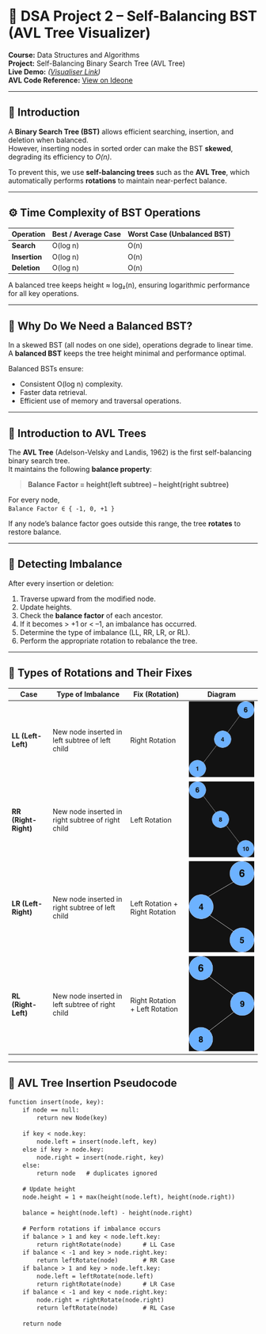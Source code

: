 # 🌳 DSA Project 2 – Self-Balancing BST (AVL Tree Visualizer)

**Course:** Data Structures and Algorithms  
**Project:** Self-Balancing Binary Search Tree (AVL Tree)  
**Live Demo:** *([Visualiser Link](https://ratnakar08.github.io/DSA-Project2-AVL-Tree-Visualizer/))*  
**AVL Code Reference:** [View on Ideone](https://ideone.com/EMY6gV)

---

## 📘 Introduction

A **Binary Search Tree (BST)** allows efficient searching, insertion, and deletion when balanced.  
However, inserting nodes in sorted order can make the BST **skewed**, degrading its efficiency to *O(n)*.  

To prevent this, we use **self-balancing trees** such as the **AVL Tree**, which automatically performs **rotations** to maintain near-perfect balance.

---

## ⚙️ Time Complexity of BST Operations

| Operation | Best / Average Case | Worst Case (Unbalanced BST) |
|------------|--------------------|------------------------------|
| **Search** | O(log n) | O(n) |
| **Insertion** | O(log n) | O(n) |
| **Deletion** | O(log n) | O(n) |

A balanced tree keeps height ≈ log₂(n), ensuring logarithmic performance for all key operations.

---

## 🌿 Why Do We Need a Balanced BST?

In a skewed BST (all nodes on one side), operations degrade to linear time.  
A **balanced BST** keeps the tree height minimal and performance optimal.

Balanced BSTs ensure:
- Consistent O(log n) complexity.
- Faster data retrieval.
- Efficient use of memory and traversal operations.

---

## 🌳 Introduction to AVL Trees

The **AVL Tree** (Adelson-Velsky and Landis, 1962) is the first self-balancing binary search tree.  
It maintains the following **balance property**:

> **Balance Factor = height(left subtree) – height(right subtree)**

For every node,  
`Balance Factor ∈ { -1, 0, +1 }`

If any node’s balance factor goes outside this range, the tree **rotates** to restore balance.

---

## 🧭 Detecting Imbalance

After every insertion or deletion:
1. Traverse upward from the modified node.
2. Update heights.
3. Check the **balance factor** of each ancestor.
4. If it becomes > +1 or < –1, an imbalance has occurred.
5. Determine the type of imbalance (LL, RR, LR, or RL).
6. Perform the appropriate rotation to rebalance the tree.

---

## 🔄 Types of Rotations and Their Fixes

| Case | Type of Imbalance | Fix (Rotation) | Diagram |
|------|-------------------|----------------|----------|
| **LL (Left-Left)** | New node inserted in left subtree of left child | Right Rotation | ![LL Rotation](assests/LL_rotation.png) |
| **RR (Right-Right)** | New node inserted in right subtree of right child | Left Rotation | ![RR Rotation](assests/RR_rotation.png) |
| **LR (Left-Right)** | New node inserted in right subtree of left child | Left Rotation + Right Rotation | ![LR Rotation](assests/LR_rotation.png) |
| **RL (Right-Left)** | New node inserted in left subtree of right child | Right Rotation + Left Rotation | ![RL Rotation](assests/RL_rotation.png) |

---

## 🧮 AVL Tree Insertion Pseudocode

```text
function insert(node, key):
    if node == null:
        return new Node(key)

    if key < node.key:
        node.left = insert(node.left, key)
    else if key > node.key:
        node.right = insert(node.right, key)
    else:
        return node   # duplicates ignored

    # Update height
    node.height = 1 + max(height(node.left), height(node.right))

    balance = height(node.left) - height(node.right)

    # Perform rotations if imbalance occurs
    if balance > 1 and key < node.left.key:
        return rightRotate(node)      # LL Case
    if balance < -1 and key > node.right.key:
        return leftRotate(node)       # RR Case
    if balance > 1 and key > node.left.key:
        node.left = leftRotate(node.left)
        return rightRotate(node)      # LR Case
    if balance < -1 and key < node.right.key:
        node.right = rightRotate(node.right)
        return leftRotate(node)       # RL Case

    return node
